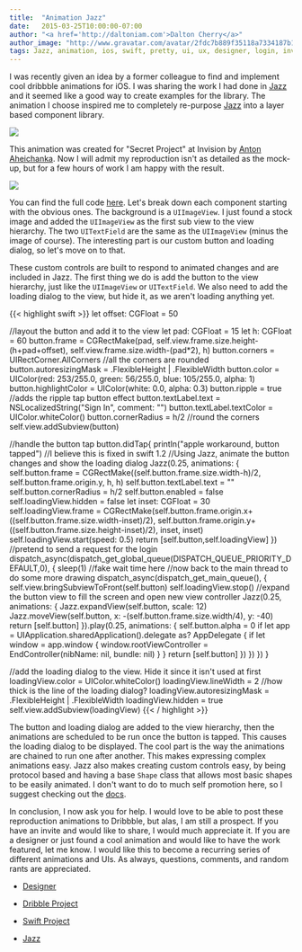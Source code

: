 ```yaml
---
title:  "Animation Jazz"
date:   2015-03-25T10:00:00-07:00
author: "<a href='http://daltoniam.com'>Dalton Cherry</a>"
author_image: "http://www.gravatar.com/avatar/2fdc7b889f35118a7334187b15c5b957.png?r=x&amp;s=320"
tags: Jazz, animation, ios, swift, pretty, ui, ux, designer, login, invision, mockup, view, uikit, images, reproduction
---
```

I was recently given an idea by a former colleague to find and implement cool dribbble animations for iOS. I was sharing the work I had done in [Jazz](https://github.com/daltoniam/Jazz) and it seemed like a good way to create examples for the library. The animation I choose inspired me to completely re-purpose [Jazz](https://github.com/daltoniam/Jazz) into a layer based component library.

![](https://d13yacurqjgara.cloudfront.net/users/62319/screenshots/1945593/shot.gif)

This animation was created for "Secret Project" at Invision by [Anton Aheichanka](https://dribbble.com/madebyanton). Now I will admit my reproduction isn't as detailed as the mock-up, but for a few hours of work I am happy with the result.

![](/images/login.gif)

You can find the full code [here](https://github.com/Vluxe/AnimationSeries/tree/master/login). Let's break down each component starting with the obvious ones. The background is a `UIImageView`. I just found a stock image and added the `UIImageView` as the first sub view to the view hierarchy. The two `UITextField` are the same as the `UIImageView` (minus the image of course). The interesting part is our custom button and loading dialog, so let's move on to that.

These custom controls are built to respond to animated changes and are included in Jazz. The first thing we do is add the button to the view hierarchy, just like the `UIImageView` or `UITextField`. We also need to add the loading dialog to the view, but hide it, as we aren't loading anything yet.

{{< highlight swift >}}
let offset: CGFloat = 50

//layout the button and add it to the view
let pad: CGFloat = 15
let h: CGFloat = 60
button.frame = CGRectMake(pad, self.view.frame.size.height-(h+pad+offset), self.view.frame.size.width-(pad*2), h)
button.corners = UIRectCorner.AllCorners //all the corners are rounded
button.autoresizingMask = .FlexibleHeight | .FlexibleWidth
button.color = UIColor(red: 253/255.0, green: 56/255.0, blue: 105/255.0, alpha: 1)
button.highlightColor = UIColor(white: 0.0, alpha: 0.3)
button.ripple = true //adds the ripple tap button effect
button.textLabel.text = NSLocalizedString("Sign In", comment: "")
button.textLabel.textColor = UIColor.whiteColor()
button.cornerRadius = h/2 //round the corners
self.view.addSubview(button)

//handle the button tap
button.didTap{
    println("apple workaround, button tapped") //I believe this is fixed in swift 1.2
    //Using Jazz, animate the button changes and show the loading dialog
    Jazz(0.25, animations: {
        self.button.frame = CGRectMake((self.button.frame.size.width-h)/2, self.button.frame.origin.y, h, h)
        self.button.textLabel.text = ""
        self.button.cornerRadius = h/2
        self.button.enabled = false
        self.loadingView.hidden = false
        let inset: CGFloat = 30
        self.loadingView.frame = CGRectMake(self.button.frame.origin.x+((self.button.frame.size.width-inset)/2),
            self.button.frame.origin.y+((self.button.frame.size.height-inset)/2), inset, inset)
        self.loadingView.start(speed: 0.5)
        return [self.button,self.loadingView]
    })
    //pretend to send a request for the login
    dispatch_async(dispatch_get_global_queue(DISPATCH_QUEUE_PRIORITY_DEFAULT,0), {
        sleep(1) //fake wait time here
        //now back to the main thread to do some more drawing
        dispatch_async(dispatch_get_main_queue(), {
            self.view.bringSubviewToFront(self.button)
            self.loadingView.stop()
            //expand the button view to fill the screen and open new view controller
            Jazz(0.25, animations: {
                Jazz.expandView(self.button, scale: 12)
                Jazz.moveView(self.button, x: -(self.button.frame.size.width/4), y: -40)
                return [self.button]
            }).play(0.25, animations: {
                self.button.alpha = 0
                if let app = UIApplication.sharedApplication().delegate as? AppDelegate {
                    if let window = app.window {
                        window.rootViewController = EndController(nibName: nil, bundle: nil)
                    }
                }
                return [self.button]
            })
        })
    })
}

//add the loading dialog to the view. Hide it since it isn't used at first
loadingView.color = UIColor.whiteColor()
loadingView.lineWidth = 2 //how thick is the line of the loading dialog?
loadingView.autoresizingMask = .FlexibleHeight | .FlexibleWidth
loadingView.hidden = true
self.view.addSubview(loadingView)
{{< / highlight >}}

The button and loading dialog are added to the view hierarchy, then the animations are scheduled to be run once the button is tapped. This causes the loading dialog to be displayed. The cool part is the way the animations are chained to run one after another. This makes expressing complex animations easy. Jazz also makes creating custom controls easy, by being protocol based and having a base `Shape` class that allows most basic shapes to be easily animated. I don't want to do to much self promotion here, so I suggest checking out the [docs](https://github.com/daltoniam/Jazz).

In conclusion, I now ask you for help. I would love to be able to post these reproduction animations to Dribbble, but alas, I am still a prospect. If you have an invite and would like to share, I would much appreciate it. If you are a designer or just found a cool animation and would like to have the work featured, let me know. I would like this to become a recurring series of different animations and UIs. As always, questions, comments, and random rants are appreciated.

- [Designer](https://dribbble.com/madebyanton)

- [Dribble Project](https://dribbble.com/shots/1945593-Login-Home-Screen)

- [Swift Project](https://github.com/Vluxe/AnimationSeries/tree/master/login)

- [Jazz](https://github.com/daltoniam/Jazz)

